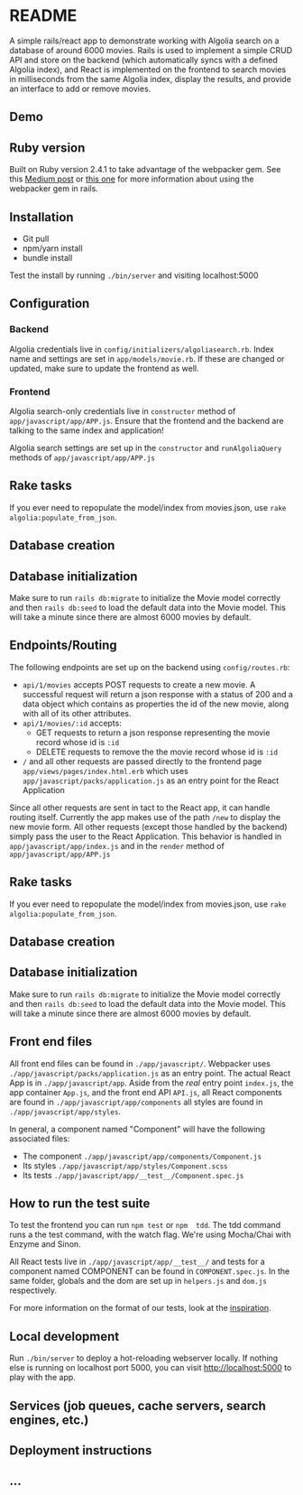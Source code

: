# README

A simple rails/react app to demonstrate working with Algolia search on a database of around 6000 movies. Rails is used to implement a simple CRUD API and store on the backend (which automatically syncs with a defined Algolia index), and React is implemented on the frontend to search movies in milliseconds from the same Algolia index, display the results, and provide an interface to add or remove movies.

## Demo

## Ruby version

Built on Ruby version 2.4.1 to take advantage of the webpacker gem. See this [Medium post](https://medium.com/statuscode/introducing-webpacker-7136d66cddfb) or [this one](https://medium.com/@hpux/rails-5-1-loves-javascript-a1d84d5318b) for more information about using the webpacker gem in rails.

## Installation

  - Git pull
  - npm/yarn install
  - bundle install

 Test the install by running `./bin/server` and visiting localhost:5000

## Configuration

### Backend

Algolia credentials live in `config/initializers/algoliasearch.rb`. Index name and settings are set in `app/models/movie.rb`. If these are changed or updated, make sure to update the frontend as well.

### Frontend

Algolia search-only credentials live in `constructor` method of `app/javascript/app/APP.js`. Ensure that the frontend and the backend are talking to the same index and application!

Algolia search settings are set up in the `constructor` and `runAlgoliaQuery` methods of `app/javascript/app/APP.js`

## Rake tasks

If you ever need to repopulate the model/index from movies.json, use `rake algolia:populate_from_json`.

## Database creation


## Database initialization

Make sure to run `rails db:migrate` to initialize the Movie model correctly and then `rails db:seed` to load the default data into the Movie model. This will take a minute since there are almost 6000 movies by default.


## Endpoints/Routing

The following endpoints are set up on the backend using `config/routes.rb`:

  -  `api/1/movies` accepts POST requests to create a new movie. A successful request will return a json response with a status of 200 and a data object which contains as properties the id of the new movie, along with all of its other attributes.
  -  `api/1/movies/:id` accepts:
     -  GET requests to return a json response representing the movie record whose id is `:id`
     -  DELETE requests to remove the the movie record whose id is `:id`
  - `/` and all other requests are passed directly to the frontend page `app/views/pages/index.html.erb` which uses `app/javascript/packs/application.js` as an entry point for the React Application

Since all other requests are sent in tact to the React app, it can handle routing itself. Currently the app makes use of the path `/new` to display the new movie form. All other requests (except those handled by the backend) simply pass the user to the React Application. This behavior is handled in `app/javascript/app/index.js` and in the `render` method of `app/javascript/app/APP.js`


## Rake tasks

If you ever need to repopulate the model/index from movies.json, use `rake algolia:populate_from_json`.

## Database creation


## Database initialization

Make sure to run `rails db:migrate` to initialize the Movie model correctly and then `rails db:seed` to load the default data into the Movie model. This will take a minute since there are almost 6000 movies by default.

## Front end files

All front end files can be found in `./app/javascript/`. Webpacker uses `./app/javascript/packs/application.js` as an entry point. The actual React App is in `./app/javascript/app`. Aside from the *real* entry point `index.js`, the app container `App.js`, and the front end API `API.js`, all React components are found in `./app/javascript/app/components` all styles are found in `./app/javascript/app/styles`.

In general, a component named "Component" will have the following associated files:
  - The component `./app/javascript/app/components/Component.js`
  - Its styles `./app/javascript/app/styles/Component.scss`
  - Its tests `./app/javascript/app/__test__/Component.spec.js`


## How to run the test suite

To test the frontend you can run `npm test` or `npm  tdd`. The tdd command runs a the test command, with the watch flag. We're using Mocha/Chai with Enzyme and Sinon.

All React tests live in `./app/javascript/app/__test__/` and tests for a component named COMPONENT can be found in `COMPONENT.spec.js`. In the same folder, globals and the dom are set up in `helpers.js` and `dom.js` respectively.

For more information on the format of our tests, look at the [inspiration](http://blog.ricardofilipe.com/post/react-enzyme-tdd-tutorial).

## Local development

Run `./bin/server` to deploy a hot-reloading webserver locally. If nothing else is running on localhost port 5000, you can visit [http://localhost:5000](http://localhost:5000) to play with the app.

## Services (job queues, cache servers, search engines, etc.)

## Deployment instructions

## ...
